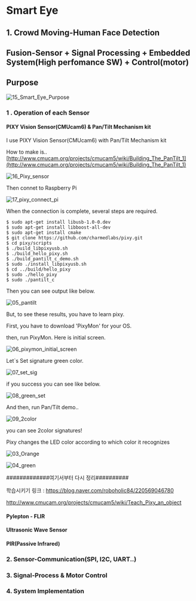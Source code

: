 # Smart Eye

##  1. Crowd Moving-Human Face Detection

## Fusion-Sensor + Signal Processing + Embedded System(High perfomance SW) + Control(motor)

## Purpose

![15_Smart_Eye_Purpose](01_figs/15_Smart_Eye_Purpose.png)



### 1 . Operation of each Sensor

#### PIXY Vision Sensor(CMUcam6) & Pan/Tilt Mechanism kit

I use PIXY Vision Sensor(CMUcam6) with Pan/Tilt Mechanism kit

How to make is.. [http://www.cmucam.org/projects/cmucam5/wiki/Building_The_PanTilt_1](http://www.cmucam.org/projects/cmucam5/wiki/Building_The_PanTilt_1)

![16_Pixy_sensor](01_figs/16_Pixy_sensor.png)

Then connet to Raspberry Pi

![17_pixy_connect_pi](01_figs/17_pixy_connect_pi.png)

When the connection is complete, several steps are required.

```shell
$ sudo apt-get install libusb-1.0-0.dev
$ sudo apt-get install libboost-all-dev
$ sudo apt-get install cmake
$ git clone https://github.com/charmedlabs/pixy.git
$ cd pixy/scripts
$ ./build_libpixyusb.sh
$ ./build_hello_pixy.sh
$ ./build_pantilt_c_demo.sh
$ sudo ./install_libpixyusb.sh
$ cd ../build/hello_pixy
$ sudo ./hello_pixy
$ sudo ./pantilt_c
```

Then you can see output like below.

![05_pantilt](01_figs/05_pantilt.png)

But, to see these results, you have to learn pixy.



First, you have to download 'PixyMon' for your OS.

[pixymon]: http://cmucam.org/projects/cmucam5/wiki/Latest_release

then, run PixyMon. Here is initial screen.

![06_pixymon_initial_screen](01_figs/06_pixymon_initial_screen.png)

Let`s Set signature green color.

![07_set_sig](01_figs/07_set_sig.png)

if you success you can see like below.

![08_green_set](01_figs/08_green_set.png)

And then, run Pan/Tilt demo..

![09_2color](01_figs/09_2color.png)

you can see 2color signatures!



Pixy changes the LED color according to which color it recognizes

![03_Orange](01_figs/03_Orange.png)

![04_green](01_figs/04_green.png)





#############여기서부터 다시 정리##########

학습시키기 링크 : https://blog.naver.com/roboholic84/220569046780

http://www.cmucam.org/projects/cmucam5/wiki/Teach_Pixy_an_object



#### Pylepton - FLIR



#### Ultrasonic Wave Sensor



#### PIR(Passive Infrared)



### 2. Sensor-Communication(SPI, I2C, UART..)



### 3. Signal-Process & Motor Control



### 4. System Implementation

